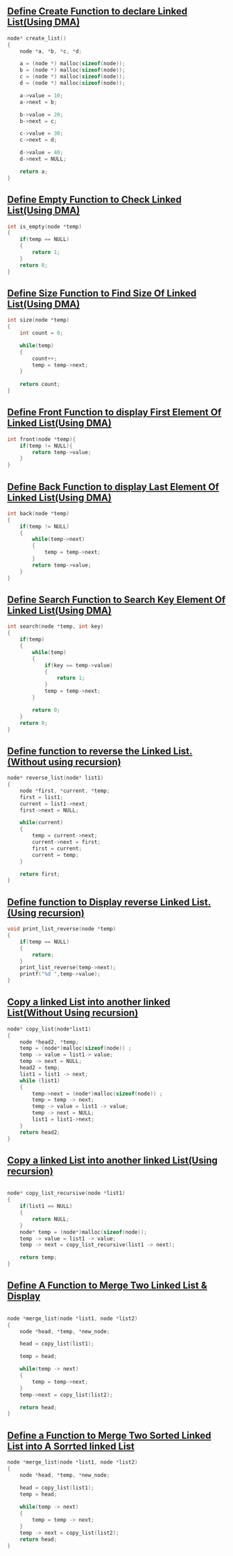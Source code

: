 
## [Define Create Function to declare Linked List(Using DMA)](../lab7/1.c)
```c
node* create_list()
{
    node *a, *b, *c, *d;

    a = (node *) malloc(sizeof(node));
    b = (node *) malloc(sizeof(node));
    c = (node *) malloc(sizeof(node));
    d = (node *) malloc(sizeof(node));

    a->value = 10;
    a->next = b;

    b->value = 20;
    b->next = c;

    c->value = 30;
    c->next = d;

    d->value = 40;
    d->next = NULL;

    return a;
}

```
## [Define Empty Function to Check Linked List(Using DMA)](../lab7/2.c)
```c
int is_empty(node *temp)
{
    if(temp == NULL)
    {
        return 1;
    }
    return 0;
}
```
## [Define Size Function to Find Size Of Linked List(Using DMA)](../lab7/3.c)
```c
int size(node *temp)
{
    int count = 0;

    while(temp)
    {
        count++;
        temp = temp->next;
    }
    
    return count;
}

```
## [Define Front Function to display First Element Of Linked List(Using DMA)](../lab7/4.c)
```c
int front(node *temp){
    if(temp != NULL){
        return temp->value;
    }
}

```
## [Define Back Function to display Last Element Of Linked List(Using DMA)](../lab7/5.c)
```c
int back(node *temp)
{
    if(temp != NULL)
    {
        while(temp->next)
        {
            temp = temp->next;
        }
        return temp->value;
    }
}

```
## [Define Search Function to Search Key Element Of Linked List(Using DMA)](../lab7/6.c)
```c
int search(node *temp, int key)
{
    if(temp)
    {
        while(temp)
        {
            if(key == temp->value)
            {
                return 1;
            }
            temp = temp->next;
        }

        return 0;
    }
    return 0;
}
```
## [Define function to reverse the Linked List.(Without using recursion)](../lab7/7.c)
```c
node* reverse_list(node* list1)
{
    node *first, *current, *temp;
    first = list1;
    current = list1->next;
    first->next = NULL;

    while(current)
    {
        temp = current->next;
        current->next = first;
        first = current;
        current = temp;
    }

    return first;
}

```
## [Define function to Display reverse Linked List.(Using recursion)](../lab7/8.c)
```c
void print_list_reverse(node *temp)
{
    if(temp == NULL)
    {
        return;
    }
    print_list_reverse(temp->next);
    printf("%d ",temp->value);
}

```
## [Copy a linked List into another linked List(Without Using recursion)](../lab7/9.c)
```c
node* copy_list(node*list1)
{
    node *head2, *temp;
    temp = (node*)malloc(sizeof(node)) ;
    temp -> value = list1-> value;
    temp -> next = NULL;
    head2 = temp;
    list1 = list1 -> next;
    while (list1)
    {
        temp->next = (node*)malloc(sizeof(node)) ;
        temp = temp -> next;
        temp -> value = list1 -> value;
        temp -> next = NULL;
        list1 = list1->next;
    }
    return head2;
}

```
## [Copy a linked List into another linked List(Using recursion)](../lab7/10.c)
```c

node* copy_list_recursive(node *list1)
{
    if(list1 == NULL)
    {
        return NULL;
    }
    node* temp = (node*)malloc(sizeof(node));
    temp -> value = list1 -> value;
    temp -> next = copy_list_recursive(list1 -> next);

    return temp;
}

```
## [Define A Function to Merge Two Linked List & Display](../lab7/11.c)
```c

node *merge_list(node *list1, node *list2)
{
    node *head, *temp, *new_node;

    head = copy_list(list1);

    temp = head;

    while(temp -> next)
    {
        temp = temp->next;
    }
    temp->next = copy_list(list2);

    return head;
}
```
## [Define a Function to Merge Two Sorted Linked List into A Sorrted linked List](../lab7/12.c)
```c
node *merge_list(node *list1, node *list2)
{
    node *head, *temp, *new_node;

    head = copy_list(list1);
    temp = head;
    
    while(temp -> next)
    {
        temp = temp -> next;
    }
    temp -> next = copy_list(list2);
    return head;
}
```
